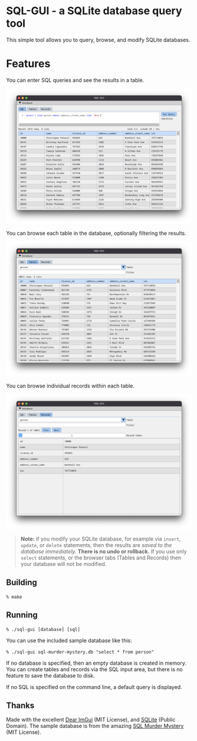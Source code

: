 # SQL-GUI - a SQLite database query tool

This simple tool allows you to query, browse, and modify SQLite databases.

# Features

You can enter SQL queries and see the results in a table.

![Screenshot of SQL query interface](screenshot_1.png)

You can browse each table in the database, optionally filtering the results.

![Screenshot of table browser](screenshot_2.png)

You can browse individual records within each table.

![Screenshot of record browser](screenshot_3.png)

> **Note:** if you modify your SQLite database, for example via `insert`, `update`, or `delete` statements, then the results are *saved to the database immediately.*
> **There is no undo or rollback.**
> If you use only `select` statements, or the browser tabs (Tables and Records) then your database will not be modified.

## Building

	% make

## Running

	% ./sql-gui [database] [sql]

You can use the included sample database like this:

	% ./sql-gui sql-murder-mystery.db "select * from person"

If no database is specified, then an empty database is created in memory. You can create tables and records via the SQL input area, but there is no feature to save the database to disk.

If no SQL is specified on the command line, a default query is displayed.

## Thanks

Made with the excellent [Dear ImGui](https://github.com/ocornut/imgui) (MIT License), and [SQLite](https://www.sqlite.org/) (Public Domain). The sample database is from the amazing [SQL Murder Mystery](https://github.com/NUKnightLab/sql-mysteries) (MIT License).

